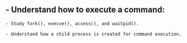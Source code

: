 ## - Understand how to execute a command:

	- Study fork(), execve(), access(), and waitpid().

	- Understand how a child process is created for command execution.